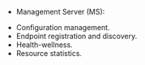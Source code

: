 * Management Server (MS):
- Configuration management.
- Endpoint registration and discovery.
- Health-wellness.
- Resource statistics.

